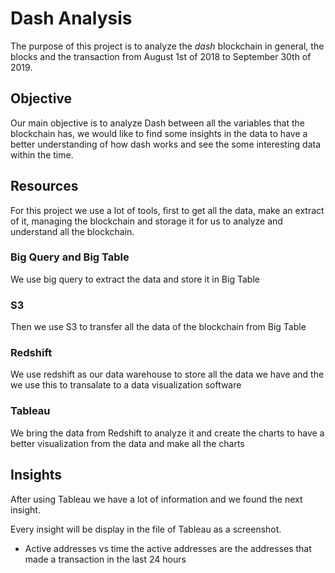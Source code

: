 # Dash Analysis

The purpose of this project is to analyze the *dash* blockchain in general, the blocks and the transaction from August 1st of 2018 to September 30th of 2019.

## Objective

Our main objective is to analyze Dash between all the variables that the blockchain has, we would like to find some insights in the data to have a better understanding of how dash works and see the some interesting data within the time.

## Resources

For this project we use a lot of tools, first to get all the data, make an extract of it, managing the blockchain and storage it for us to analyze and understand all the blockchain.

### Big Query and Big Table 

We use big query to extract the data and store it in Big Table

### S3

Then we use S3 to transfer all the data of the blockchain from Big Table

### Redshift

We use redshift as our data warehouse to store all the data we have and the we use this to transalate to a data visualization software


### Tableau

We bring the data from Redshift to analyze it and create the charts to have a better visualization from the data and make all the charts


## Insights

After using Tableau we have a lot of information and we found the next insight.

Every insight will be display in the file of Tableau as a screenshot.


* Active addresses vs time 
    the active addresses are the addresses that made a transaction in the last 24 hours





